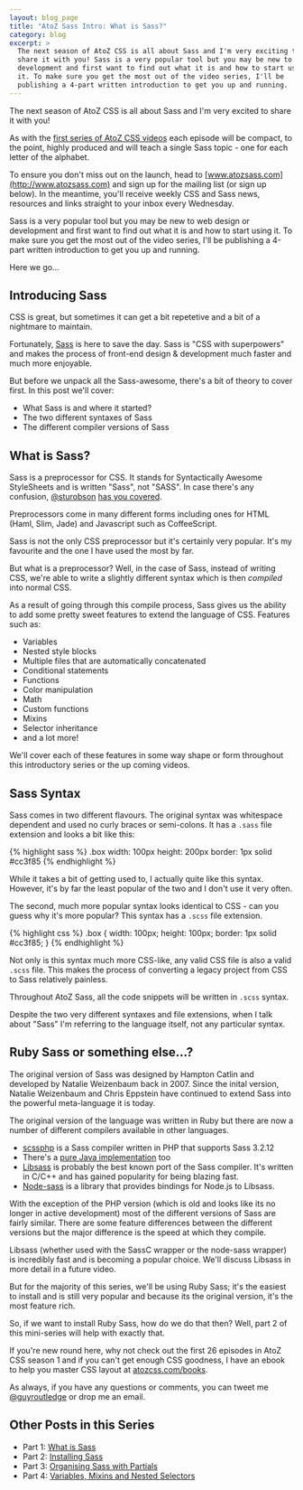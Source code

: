 ```yaml
---
layout: blog_page
title: "AtoZ Sass Intro: What is Sass?"
category: blog
excerpt: >
  The next season of AtoZ CSS is all about Sass and I'm very exciting to
  share it with you! Sass is a very popular tool but you may be new to web design or
  development and first want to find out what it is and how to start using
  it. To make sure you get the most out of the video series, I'll be
  publishing a 4-part written introduction to get you up and running.
---
```


The next season of AtoZ CSS is all about Sass and I'm very excited to
share it with you!

As with the [first series of AtoZ CSS
videos](http://www.atozcss.com/videos) each episode will be compact, to
the point, highly produced and will teach a single Sass topic - one for
each letter of the alphabet.

To ensure you don't miss out on the launch, head to
[www.atozsass.com](http://www.atozsass.com) and sign up for the mailing
list (or sign up below). In the meantime, you'll receive weekly CSS and
Sass news, resources and links straight to your inbox every Wednesday.

Sass is a very popular tool but you may be new to web design or
development and first want to find out what it is and how to start using
it. To make sure you get the most out of the video series, I'll be
publishing a 4-part written introduction to get you up and running.

Here we go...


## Introducing Sass

CSS is great, but sometimes it can get a bit repetetive and a bit of
a nightmare to maintain.

Fortunately, [Sass](http://www.sass-lang.com) is here to save the day.
Sass is "CSS with superpowers" and makes the process of front-end design
& development much faster and much more enjoyable.

But before we unpack all the Sass-awesome, there's a bit of theory to
cover first. In this post we'll cover:

* What Sass is and where it started?
* The two different syntaxes of Sass
* The different compiler versions of Sass


## What is Sass?

Sass is a preprocessor for CSS. It stands for Syntactically Awesome
StyleSheets and is written "Sass", not "SASS". In case there's any
confusion, [@sturobson](http://www.twitter.com/sturobson) [has you
covered](http://sassnotsass.com/).

Preprocessors come in many different forms including ones for HTML
(Haml, Slim, Jade) and Javascript such as CoffeeScript. 

Sass is not the only CSS preprocessor but it's certainly very popular.
It's my favourite and the one I have used the most by far. 

But what is a preprocessor? Well, in the case of Sass, instead of
writing CSS, we're able to write a slightly different syntax which is
then *compiled* into normal CSS.

As a result of going through this compile process, Sass gives us the
ability to add some pretty sweet features to extend the language of CSS.
Features such as:

* Variables
* Nested style blocks
* Multiple files that are automatically concatenated
* Conditional statements
* Functions
* Color manipulation
* Math
* Custom functions
* Mixins
* Selector inheritance
* and a lot more!

We'll cover each of these features in some way shape or form throughout
this introductory series or the up coming videos.

## Sass Syntax

Sass comes in two different flavours. The original syntax was whitespace
dependent and used no curly braces or semi-colons. It has a `.sass` file
extension and looks a bit like this:

{% highlight sass %}
.box
  width: 100px
  height: 200px
  border: 1px solid #cc3f85
{% endhighlight %}

While it takes a bit of getting used to, I actually quite like this
syntax. However, it's by far the least popular of the two and
I don't use it very often.

The second, much more popular syntax looks identical to CSS - can you guess
why it's more popular? This syntax has a `.scss` file extension.

{% highlight css %}
.box {
	width: 100px;
	height: 100px;
	border: 1px solid #cc3f85;
}
{% endhighlight %}

Not only is this syntax much more CSS-like, any valid CSS file is also
a valid `.scss` file. This makes the process of converting a legacy
project from CSS to Sass relatively painless.

Throughout AtoZ Sass, all the code snippets will be written in `.scss`
syntax.

Despite the two very different syntaxes and file extensions, when I talk
about "Sass" I'm referring to the language itself, not any particular
syntax.


## Ruby Sass or something else...?

The original version of Sass was designed by Hampton Catlin and
developed by Natalie Weizenbaum back in 2007. Since the inital version,
Natalie Weizenbaum and Chris Eppstein have continued to extend Sass into
the powerful meta-language it is today.

The original version of the language was written in Ruby but there are
now a number of different compilers available in other languages.

* [scssphp](http://leafo.net/scssphp/) is a Sass compiler written in PHP that supports Sass 3.2.12
* There's a [pure Java implementation](https://github.com/vaadin/sass-compiler) too 
* [Libsass](https://github.com/sass/libsass) is probably the best known port of the Sass compiler. It's written in C/C++ and has gained popularity for being blazing fast.
* [Node-sass](https://github.com/sass/node-sass) is a library that provides bindings for Node.js to Libsass.

With the exception of the PHP version (which is old and looks like its
no longer in active development) most of the different versions of Sass
are fairly similar. There are some feature differences between the
different versions but the major difference is the speed at which they
compile.

Libsass (whether used with the SassC wrapper or the node-sass wrapper)
is incredibly fast and is becoming a popular choice. We'll discuss
Libsass in more detail in a future video.

But for the majority of this series, we'll be using Ruby Sass; it's the
easiest to install and is still very popular and because its the
original version, it's the most feature rich.

So, if we want to install Ruby Sass, how do we do that then? Well, part
2 of this mini-series will help with exactly that.

If you're new round here, why not check out the first 26 episodes in
AtoZ CSS season 1 and if you can't get enough CSS goodness, I have an
ebook to help you master CSS layout at 
[atozcss.com/books](http://www.atozcss.com/books).

As always, if you have any questions or comments, you can tweet me
[@guyroutledge](http://www.twitter.com/guyroutledge) or drop me an email.

## Other Posts in this Series

* Part 1: [What is Sass](/blog/what-is-sass)
* Part 2: [Installing Sass](/blog/installing-sass)
* Part 3: [Organising Sass with Partials](/blog/organising-sass-with-partials)
* Part 4: [Variables, Mixins and Nested Selectors](/blog/sass-variables-nesting-and-mixins)
